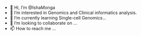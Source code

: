 - 👋 Hi, I’m @IshaMonga
- 👀 I’m interested in Genomics and Clinical informatics analysis.
- 🌱 I’m currently learning Single-cell Genomics...
- 💞️ I’m looking to collaborate on ...
- 📫 How to reach me ...

<!---
IshaMonga/IshaMonga is a ✨ special ✨ repository because its `README.md` (this file) appears on your GitHub profile.
You can click the Preview link to take a look at your changes.
--->
